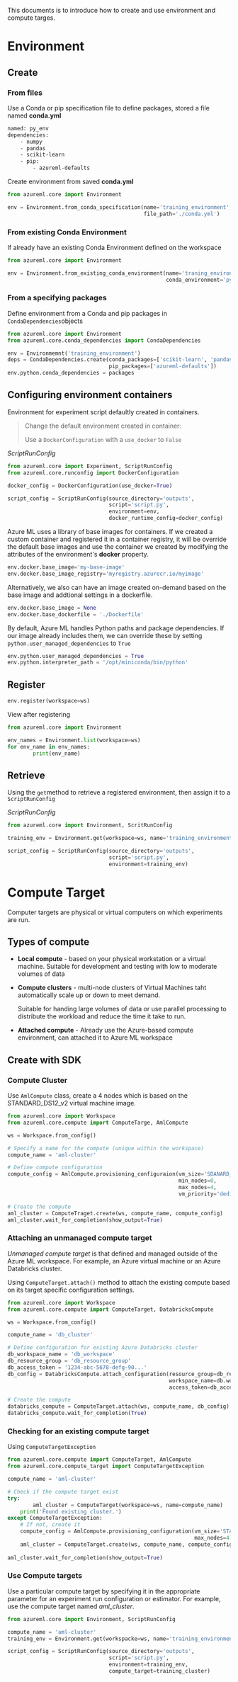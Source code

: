This documents is to introduce how to create and use environment and compute targes.



# Environment

## Create

### From files

Use a Conda or pip specification file to define packages, stored a file named **conda.yml**

```bash
named: py_env
dependencies:
	- numpy
	- pandas
	- scikit-learn
	- pip:
		- azureml-defaults
```

Create environment from saved **conda.yml**

```python
from azureml.core import Environment

env = Environment.from_conda_specification(name='training_environment',
                                           file_path='./conda.yml')
```



### From existing Conda Environment

If already have an existing Conda Environment defined on the workspace

```python
from azureml.core import Environment

env = Environment.from_existing_conda_environment(name='traning_environment',
                                                  conda_environment='py_env')
```



### From a specifying packages

Define environment from a Conda and pip packages in ```CondaDependencies```objects

```python
from azureml.core import Environment
from azureml.core.conda_dependencies import CondaDependencies

env = Environmemnt('training_environment')
deps = CondaDependencies.create(conda_packages=['scikit-learn', 'pandas', 'numpy'],
                                pip_packages=['azureml-defaults'])
env.python.conda_dependencies = packages
```



## Configuring environment containers

Environment for experiment script defaultly created in containers.

> Change the default environment created in container:
>
> Use a ```DockerConfiguration``` with a ```use_docker``` to ```False```

*ScriptRunConfig*

```python
from azureml.core import Experiment, ScriptRunConfig
from azureml.core.runconfig import DockerConfiguration

docker_config = DockerConfiguration(use_docker=True)

script_config = ScriptRunConfig(source_directory='outputs',
                                script='script.py',
                                environment=env,
                                docker_runtime_config=docker_config)
```

Azure ML uses a library of base images for containers. If we created a custom container and registered it in a container registry, it will be override the default base images and use the container we created by modifying the attributes of the environment's **docker** property.

```python
env.docker.base_image='my-base-image'
env.docker.base_image_registry='myregistry.azurecr.io/myimage'
```

Alternatively, we also can have an image created on-demand based on the base image and addtional settings in a dockerfile.

```python
env.docker.base_image = None
env.docker.base_dockerfile = './Dockerfile'
```

By default, Azure ML handles Python paths and package dependencies. If our image already includes them, we can override these by setting ```python.user_managed_dependencies``` to ```True```

```python
env.python.user_managed_dependencies = True
env.python.interpreter_path = '/opt/miniconda/bin/python'
```



## Register

```python
env.register(workspace=ws)
```

View after registering

```python
from azureml.core import Environment

env_names = Environment.list(workspace=ws)
for env_name in env_names:
		print(env_name)
```



## Retrieve

Using the ```get```method to retrieve a registered environment, then assign it to a ```ScriptRunConfig```

*ScriptRunConfig*

```python
from azureml.core import Environment, ScritRunConfig

training_env = Environment.get(workspace=ws, name='training_environment')

script_config = ScriptRunConfig(source_directory='outputs',
                                script='script.py',
                                environment=training_env)
```



# Compute Target

Computer targets are physical or virtual computers on which experiments are run.

## Types of compute

* **Local compute** - based on your physical workstation or a virtual machine. Suitable for development and testing with low to moderate volumes of data

* **Compute clusters** - multi-node clusters of Virtual Machines taht automatically scale up or down to meet demand.

  Suitable for handing large volumes of data or use parallel processing to distribute the workload and reduce the time it take to run.

* **Attached compute** - Already use the Azure-based compute environment, can attached it to Azure ML workspace



## Create with SDK

### Compute Cluster

Use ```AmlCompute``` class, create a 4 nodes which is based on the STANDARD_DS12_v2 virtual machine image.

```python
from azureml.core import Workspace
from azureml.core.compute import ComputeTarge, AmlCompute

ws = Workspace.from_config()

# Specify a name for the compute (unique within the workspace)
compute_name = 'aml-cluster'

# Define compute configuration
compute_config = AmlCompute.provisioning_configuraion(vm_size='SDANARD_DS11_V2',
                                                      min_nodes=0,
                                                      max_nodes=4,
                                                      vm_priority='dedicated')

# Create the compute
aml_cluster = ComputeTraget.create(ws, compute_name, compute_config)
aml_cluster.wait_for_completion(show_output=True)
```



### Attaching an unmanaged compute target

*Unmanaged compute target* is that defined and managed outside of the Azure ML workspace. For example, an Azure virtual machine or an Azure Databricks cluster.

Using ```ComputeTarget.attach()``` method to attach the existing compute based on its target specific configuration settings.

```python
from azureml.core import Workspace
from azureml.core.compute import ComputeTarget, DatabricksCompute

ws = Workspace.from_config()

compute_name = 'db_cluster'

# Define configuration for existing Azure Databricks cluster
db_workspace_name = 'db_workspace'
db_resource_group = 'db_resource_group'
db_access_token = '1234-abc-5678-defg-90...'
db_config = DatabricksCompute.attach_configuration(resource_group=db_resource_group,
                                                   workspace_name=db.workspace_name,
                                                   access_token=db_access_token)

# Create the compute
databricks_compute = ComputeTarget.attach(ws, compute_name, db_config)
databricks_compute.wait_for_completion(True)
```



### Checking for an existing compute target

Using ```ComputeTargetException```

```python
from azureml.core.compute import ComputeTarget, AmlCompute
from azureml.core.compute_target import ComputeTargetException

compute_name = 'aml-cluster'

# Check if the compute target exist
try:
		aml_cluster = ComputeTarget(workspace=ws, name=compute_name)
    print('Found existing cluster.')
except ComputeTargetException:
  	# If not, create it
    compute_config = AmlCompute.provisioning_configuration(vm_size='STANDARD_DS11_v2',
                                                           max_nodes=4)
    aml_cluster = ComputeTarget.create(ws, compute_name, compute_config)
    
aml_cluster.wait_for_completion(show_output=True)
```



### Use Compute targets

Use a particular compute target by specifying it in the appropriate parameter for an experiment run configuration or estimator. For example, use the compute target named *aml_cluster*.

```python
from azureml.core import Environment, ScriptRunConfig

compute_name = 'aml-cluster'
training_env = Environment.get(workspacke=ws, name='training_environment')

script_config = ScriptRunConfig(source_directory='outputs',
                                script='script.py',
                                environment=training_env,
                                compute_target=training_cluster)
```


